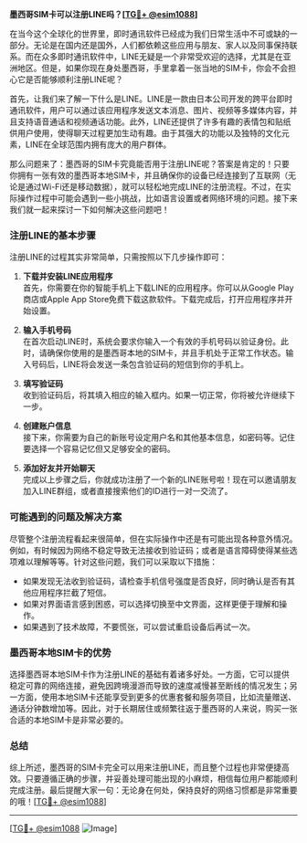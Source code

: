 **墨西哥SIM卡可以注册LINE吗？[[TG💪+ @esim1088](https://t.me/s/esim1088)]**

在当今这个全球化的世界里，即时通讯软件已经成为我们日常生活中不可或缺的一部分。无论是在国内还是国外，人们都依赖这些应用与朋友、家人以及同事保持联系。而在众多即时通讯软件中，LINE无疑是一个非常受欢迎的选择，尤其是在亚洲地区。但是，如果你现在身处墨西哥，手里拿着一张当地的SIM卡，你会不会担心它是否能够顺利注册LINE呢？

首先，让我们来了解一下什么是LINE。LINE是一款由日本公司开发的跨平台即时通讯软件，用户可以通过该应用程序发送文本消息、图片、视频等多媒体内容，并且支持语音通话和视频通话功能。此外，LINE还提供了许多有趣的表情包和贴纸供用户使用，使得聊天过程更加生动有趣。由于其强大的功能以及独特的文化元素，LINE在全球范围内拥有庞大的用户群体。

那么问题来了：墨西哥的SIM卡究竟能否用于注册LINE呢？答案是肯定的！只要你拥有一张有效的墨西哥本地SIM卡，并且确保你的设备已经连接到了互联网（无论是通过Wi-Fi还是移动数据），就可以轻松地完成LINE的注册流程。不过，在实际操作过程中可能会遇到一些小挑战，比如语言设置或者网络环境的问题。接下来我们就一起来探讨一下如何解决这些问题吧！

### 注册LINE的基本步骤

注册LINE的过程其实非常简单，只需按照以下几步操作即可：

1. **下载并安装LINE应用程序**  
   首先，你需要在你的智能手机上下载LINE的应用程序。你可以从Google Play商店或Apple App Store免费下载这款软件。下载完成后，打开应用程序并开始设置。

2. **输入手机号码**  
   在首次启动LINE时，系统会要求你输入一个有效的手机号码以验证身份。此时，请确保你使用的是墨西哥本地的SIM卡，并且手机处于正常工作状态。输入号码后，LINE将会发送一条包含验证码的短信到你的手机上。

3. **填写验证码**  
   收到验证码后，将其填入相应的输入框内。如果一切正常，你将被允许继续下一步。

4. **创建账户信息**  
   接下来，你需要为自己的新账号设定用户名和其他基本信息，如密码等。记住要选择一个容易记忆但又足够安全的密码。

5. **添加好友并开始聊天**  
   完成以上步骤之后，你就成功注册了一个新的LINE账号啦！现在可以邀请朋友加入LINE群组，或者直接搜索他们的ID进行一对一交流了。

### 可能遇到的问题及解决方案

尽管整个注册流程看起来很简单，但在实际操作中还是有可能出现各种意外情况。例如，有时候因为网络不稳定导致无法接收到验证码；或者是语言障碍使得某些选项难以理解等等。针对这些问题，我们可以采取以下措施：

- 如果发现无法收到验证码，请检查手机信号强度是否良好，同时确认是否有其他应用程序拦截了短信。
- 如果对界面语言感到困惑，可以选择切换至中文界面，这样更便于理解和操作。
- 如果遇到了技术故障，不要慌张，可以尝试重启设备后再试一次。

### 墨西哥本地SIM卡的优势

选择墨西哥本地SIM卡作为注册LINE的基础有着诸多好处。一方面，它可以提供稳定可靠的网络连接，避免因跨境漫游而导致的速度减慢甚至断线的情况发生；另一方面，使用本地SIM卡还能享受到更多的优惠套餐和服务项目，比如流量赠送、通话分钟数增加等。因此，对于长期居住或频繁往返于墨西哥的人来说，购买一张合适的本地SIM卡是非常必要的。

### 总结

综上所述，墨西哥的SIM卡完全可以用来注册LINE，而且整个过程也非常便捷高效。只要遵循正确的步骤，并妥善处理可能出现的小麻烦，相信每位用户都能顺利完成注册。最后提醒大家一句：无论身在何处，保持良好的网络习惯都是非常重要的哦！[[TG💪+ @esim1088](https://t.me/s/esim1088)]

---

[[TG💪+ @esim1088](https://t.me/s/esim1088) ![Image](https://i.postimg.cc/4NQfJmqS/Snipaste-2025-05-13-00-14-12.png)]